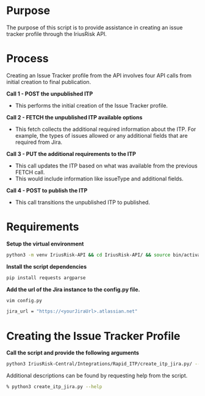 # Purpose
The purpose of this script is to provide assistance in creating an issue tracker profile through the IriusRisk API. 

# Process

Creating an Issue Tracker profile from the API involves four API calls from initial creation to final publication. 

**Call 1 - POST the unpublished ITP**
- This performs the initial creation of the Issue Tracker profile. 

**Call 2 - FETCH the unpublished ITP available options**
- This fetch collects the additional required information about the ITP. For example, the types of issues allowed or any additional fields that are required from Jira. 

**Call 3 - PUT the additional requirements to the ITP**
- This call updates the ITP based on what was available from the previous FETCH call. 
- This would include information like issueType and additional fields. 

**Call 4 - POST to publish the ITP**
- This call transitions the unpublished ITP to published. 

# Requirements

**Setup the virtual environment**
```bash
python3 -m venv IriusRisk-API && cd IriusRisk-API/ && source bin/activate && echo Virtual environment created and active && git clone https://github.com/iriusrisk/IriusRisk-Central.git && echo IriusRisk Github repo cloned
```
**Install the script dependencies**

```bash
pip install requests argparse
```

**Add the url of the Jira instance to the config.py file.** 

```bash
vim config.py
```
```bash
jira_url = "https://<yourJiraUrl>.atlassian.net"
```
# Creating the Issue Tracker Profile

**Call the script and provide the following arguments**

```bash
python3 IriusRisk-Central/Integrations/Rapid_ITP/create_itp_jira.py/ --subDomain r1 --apiKey <apikey> --jiraUserName <jrabe@yourdomain.com> --jiraKey <jira api key> --projectKey <jira project key>
```

Additional descriptions can be found by requesting help from the script. 
```bash
% python3 create_itp_jira.py --help
```
